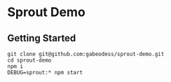 # Sprout Demo

## Getting Started

```
git clone git@github.com:gabeodess/sprout-demo.git
cd sprout-demo
npm i
DEBUG=sprout:* npm start
```
